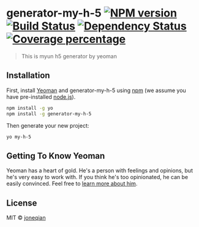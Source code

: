 # generator-my-h-5 [![NPM version][npm-image]][npm-url] [![Build Status][travis-image]][travis-url] [![Dependency Status][daviddm-image]][daviddm-url] [![Coverage percentage][coveralls-image]][coveralls-url]
> This is myun h5 generator by yeoman

## Installation

First, install [Yeoman](http://yeoman.io) and generator-my-h-5 using [npm](https://www.npmjs.com/) (we assume you have pre-installed [node.js](https://nodejs.org/)).

```bash
npm install -g yo
npm install -g generator-my-h-5
```

Then generate your new project:

```bash
yo my-h-5
```

## Getting To Know Yeoman

Yeoman has a heart of gold. He&#39;s a person with feelings and opinions, but he&#39;s very easy to work with. If you think he&#39;s too opinionated, he can be easily convinced. Feel free to [learn more about him](http://yeoman.io/).

## License

MIT © [joneqian](https://github.com/myunit/generator-my-h-5.git)


[npm-image]: https://badge.fury.io/js/generator-my-h-5.svg
[npm-url]: https://npmjs.org/package/generator-my-h-5
[travis-image]: https://travis-ci.org/myunit/generator-my-h-5.svg?branch=master
[travis-url]: https://travis-ci.org/myunit/generator-my-h-5
[daviddm-image]: https://david-dm.org/myunit/generator-my-h-5.svg?theme=shields.io
[daviddm-url]: https://david-dm.org/myunit/generator-my-h-5
[coveralls-image]: https://coveralls.io/repos/myunit/generator-my-h-5/badge.svg
[coveralls-url]: https://coveralls.io/r/myunit/generator-my-h-5
